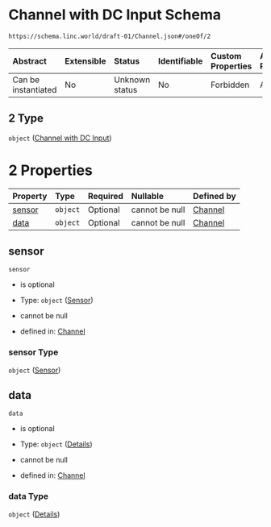 # Channel with DC Input Schema

```txt
https://schema.linc.world/draft-01/Channel.json#/oneOf/2
```



| Abstract            | Extensible | Status         | Identifiable | Custom Properties | Additional Properties | Access Restrictions | Defined In                                           |
| :------------------ | :--------- | :------------- | :----------- | :---------------- | :-------------------- | :------------------ | :--------------------------------------------------- |
| Can be instantiated | No         | Unknown status | No           | Forbidden         | Allowed               | none                | [Channel.json*](Channel.json "open original schema") |

## 2 Type

`object` ([Channel with DC Input](channel-oneof-channel-with-dc-input.md))

# 2 Properties

| Property          | Type     | Required | Nullable       | Defined by                                                                                                                                       |
| :---------------- | :------- | :------- | :------------- | :----------------------------------------------------------------------------------------------------------------------------------------------- |
| [sensor](#sensor) | `object` | Optional | cannot be null | [Channel](channel-oneof-channel-with-dc-input-properties-sensor.md "https://schema.linc.world/draft-01/Channel.json#/oneOf/2/properties/sensor") |
| [data](#data)     | `object` | Optional | cannot be null | [Channel](channel-oneof-channel-with-dc-input-properties-data.md "https://schema.linc.world/draft-01/Channel.json#/oneOf/2/properties/data")     |

## sensor



`sensor`

*   is optional

*   Type: `object` ([Sensor](channel-oneof-channel-with-dc-input-properties-sensor.md))

*   cannot be null

*   defined in: [Channel](channel-oneof-channel-with-dc-input-properties-sensor.md "https://schema.linc.world/draft-01/Channel.json#/oneOf/2/properties/sensor")

### sensor Type

`object` ([Sensor](channel-oneof-channel-with-dc-input-properties-sensor.md))

## data



`data`

*   is optional

*   Type: `object` ([Details](channel-oneof-channel-with-dc-input-properties-data.md))

*   cannot be null

*   defined in: [Channel](channel-oneof-channel-with-dc-input-properties-data.md "https://schema.linc.world/draft-01/Channel.json#/oneOf/2/properties/data")

### data Type

`object` ([Details](channel-oneof-channel-with-dc-input-properties-data.md))
